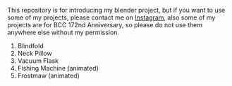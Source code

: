 This repository is for introducing my blender project, but if you want to use some of my projects, please contact me on [Instagram](https://instagram.com/kimmuie_), also some of my projects are for BCC 172nd Anniversary, so please do not use them anywhere else without my permission.

1. Blindfold
2. Neck Pillow
3. Vacuum Flask
4. Fishing Machine (animated)
5. Frostmaw (animated)
